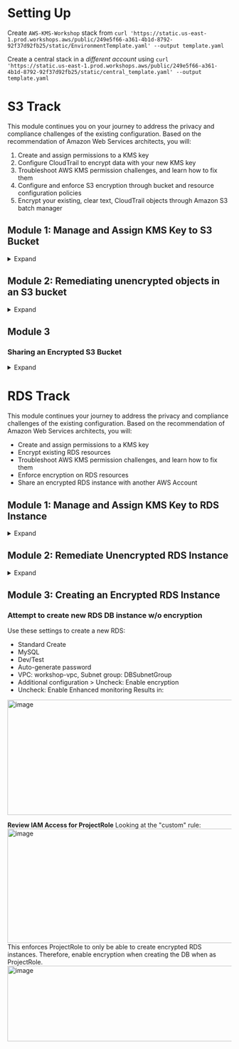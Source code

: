 # Setting Up
Create `AWS-KMS-Workshop` stack from `curl 'https://static.us-east-1.prod.workshops.aws/public/249e5f66-a361-4b1d-8792-92f37d92fb25/static/EnvironmentTemplate.yaml' --output template.yaml`

Create a central stack in a *different account* using `curl 'https://static.us-east-1.prod.workshops.aws/public/249e5f66-a361-4b1d-8792-92f37d92fb25/static/central_template.yaml' --output template.yaml`

# S3 Track
This module continues you on your journey to address the privacy and compliance challenges of the existing configuration. Based on the recommendation of Amazon Web Services architects, you will:

1. Create and assign permissions to a KMS key
2. Configure CloudTrail to encrypt data with your new KMS key
3. Troubleshoot AWS KMS permission challenges, and learn how to fix them
4. Configure and enforce S3 encryption through bucket and resource configuration policies
5. Encrypt your existing, clear text, CloudTrail objects through Amazon S3 batch manager

## Module 1: Manage and Assign KMS Key to S3 Bucket
<details>
  <summary>Expand</summary>
  
  1. In the KMS Console, create a key with the following settings:
     * Key type: Symmetric
     * Key usage: Encrypt and decrypt
     * Key alias: cloudtrail-s3-encryption-key
     * Key administrators: KMS Admin Role

  2. Configure CloudTrail to encrypt log data
      <img width="1263" height="375" alt="image" src="https://github.com/user-attachments/assets/f613dd63-283b-481b-98fc-6f17d25194de" />

      <img width="1238" height="1146" alt="image" src="https://github.com/user-attachments/assets/1f308600-b574-4799-9a89-5a24c8fb9c86" />


      Edit KMS key policy, and retry
      <img width="1266" height="652" alt="image" src="https://github.com/user-attachments/assets/b2d4765a-5088-4be8-a4cd-ac0fc865491e" />


  3. Set S3 Bucket encryption
    <img width="849" height="655" alt="image" src="https://github.com/user-attachments/assets/c7c773ca-7bd2-482d-a894-089927dd56bd" />
    <img width="1257" height="1005" alt="image" src="https://github.com/user-attachments/assets/1d4ccc64-003f-41b8-bd68-5901fe3cfe14" />
    <img width="1253" height="714" alt="image" src="https://github.com/user-attachments/assets/107a3aa8-4aa7-4271-8653-2c4a12cebb9d" />

  4. Enforce S3 Bucket encryption
    <img width="1261" height="712" alt="image" src="https://github.com/user-attachments/assets/45e6756a-0561-4b3d-9c61-bed4296b5770" />

</details>

## Module 2: Remediating unencrypted objects in an S3 bucket
<details>
  <summary>Expand</summary>
  
  <img width="959" height="766" alt="image" src="https://github.com/user-attachments/assets/db27c3b6-3e1c-49da-a123-fc452eaa4e17" />
  <img width="644" height="92" alt="image" src="https://github.com/user-attachments/assets/c6c00462-db90-4335-b80a-72cc3c347cdc" />
  <img width="982" height="440" alt="image" src="https://github.com/user-attachments/assets/e19be622-0d83-4e77-b515-a7487aac9503" />
  <img width="1257" height="1172" alt="image" src="https://github.com/user-attachments/assets/d8226f86-7a0c-4540-9f33-8c835f5f9986" />
  <img width="1243" height="1714" alt="image" src="https://github.com/user-attachments/assets/991b1adc-725d-4a8d-a95f-4e35be915a5b" />
  <img width="1238" height="1789" alt="image" src="https://github.com/user-attachments/assets/b1bdfecf-cd74-43ae-8ab3-4eb95b4b40d0" />
  <img width="1254" height="430" alt="image" src="https://github.com/user-attachments/assets/3b349c66-a491-43eb-8bc6-87534c18d0d3" />
  <img width="1250" height="668" alt="image" src="https://github.com/user-attachments/assets/9832a272-1675-42f8-b838-cc992ce7d490" />

  ### Remediate the S3 manager access issue
  Retrieve the batch role's ARN in the IAM, then edit the previous KMS policy to include access for this role.
  <img width="1270" height="289" alt="image" src="https://github.com/user-attachments/assets/0269ed1c-8d6c-4e07-b1c7-7b7ecdc4ae30" />
  <img width="1261" height="926" alt="image" src="https://github.com/user-attachments/assets/0c7f5173-ef63-47f1-be07-2226985d33ff" />
  Copy S3 Batch Job and rerun.

  <img width="1244" height="416" alt="image" src="https://github.com/user-attachments/assets/de00ed70-e9e8-4650-9e31-7d6eb8260dff" />
  <img width="1252" height="875" alt="image" src="https://github.com/user-attachments/assets/3c7906fe-4968-445f-91f7-40f3b8a3eb07" />

</details>

## Module 3
### Sharing an Encrypted S3 Bucket

<details>
  <summary>Expand</summary>
  <img width="1131" height="457" alt="image" src="https://github.com/user-attachments/assets/2deb1617-03e5-47cd-a79a-69b0ef226e19" />
  <img width="1287" height="414" alt="image" src="https://github.com/user-attachments/assets/36ef9608-128e-4ade-8899-78ad62629995" />
  <img width="1192" height="578" alt="image" src="https://github.com/user-attachments/assets/21e08691-25c8-4431-b0cf-9ea5ed857913" />
  <img width="857" height="507" alt="image" src="https://github.com/user-attachments/assets/6b80e696-218f-4bf5-b13e-86d0d60e9eb3" />
  <img width="729" height="627" alt="image" src="https://github.com/user-attachments/assets/d9536187-c896-4907-ac61-71a1f5ea34d5" />

### Provide Cross Account KMS Access
  <img width="1288" height="636" alt="image" src="https://github.com/user-attachments/assets/d01788cf-7081-47f6-9414-964f0e45a56c" />
  <img width="864" height="588" alt="image" src="https://github.com/user-attachments/assets/36aa5850-f990-4203-96db-118b0f958ed2" />

</details>


# RDS Track

This module continues your journey to address the privacy and compliance challenges of the existing configuration. Based on the recommendation of Amazon Web Services architects, you will:

* Create and assign permissions to a KMS key
* Encrypt existing RDS resources
* Troubleshoot AWS KMS permission challenges, and learn how to fix them
* Enforce encryption on RDS resources
* Share an encrypted RDS instance with another AWS Account

## Module 1: Manage and Assign KMS Key to RDS Instance
<details>
  <summary>Expand</summary>

  ### Configure a KMS CMK and Check RDS Compliance
  Create a CMK with the following:
  * Key type: Symmetric
  * Key usage: Encrypt and decrypt
  * Key alias: cloudtrail-s3-encryption-key
  * Key administrators: KMS Admin Role
    
  <img width="1643" height="935" alt="image" src="https://github.com/user-attachments/assets/ef31633f-d7a6-46c1-ac24-1044d9013edf" />

  **Review current resources for compliance**
  Switch to ProjectRole, to check the AWS Config Rules, and in RDS_Storage_Encrypted, check the noncompliant resource.

  <img width="1489" height="605" alt="image" src="https://github.com/user-attachments/assets/32605b16-1a61-4619-bcd6-56ec446bac37" />
  <img width="1132" height="237" alt="image" src="https://github.com/user-attachments/assets/508b4b7d-c517-4368-acc2-119354a3e1b9" />
  
</details>

## Module 2: Remediate Unencrypted RDS Instance
<details>
  <summary>Expand</summary>

  ### Create an Encrypted Snapshot
  Aurora and RDS Dashboard > Databases > Select the RDS instance > Actions > Take Snapshot > Give a Snapshot name > Take snapshot
  <img width="972" height="533" alt="image" src="https://github.com/user-attachments/assets/c088dce1-dbae-4ad6-b0b6-955586c41272" />
  Copy snapshot > Name snapshot copy > Enable Encryption > Select CMK created in previous step > Copy snapshot
  <img width="1662" height="1019" alt="image" src="https://github.com/user-attachments/assets/75da7078-c451-440a-98c9-c78f0918d1f2" />

  ### Grant KMS access to ProjectRole
  Using Admin Role:
  <img width="1651" height="1027" alt="image" src="https://github.com/user-attachments/assets/243da319-85a0-488c-b694-86ddea3833de" />

  Return to ProjectRole, and retry copying snapshot = success
  <img width="1230" height="590" alt="image" src="https://github.com/user-attachments/assets/20513935-a04d-48b8-ad9f-015b1c747585" />

  ### Restore Encrypted Snapshot to the RDS Instance
  Select encrypted snapshot > Actions > Restore snapshot > Input a name for DB Instance > Select single DB instance > Select db.t3.micro
  Scroll down to Encryption. Note - enabled by default = restore encrypted snapshot to unencrypted instance.
  <img width="1661" height="1835" alt="image" src="https://github.com/user-attachments/assets/1823e09e-4d7a-4c36-9114-4b3d292d8230" />
  <img width="2251" height="321" alt="image" src="https://github.com/user-attachments/assets/0064364d-1681-4672-9363-80470d3c6ec8" />

  **Delete unencrypted resources**
  _IRL: Ensure clients have failed-over to the new encrypted database, and are functioning correctly before deleting these resources_
  Select unencrypted snapshot > Actions > Delete snapshot > Delete
  Databases > selected unencrypted DB instance > Actions > Delete > Uncheck "Create final snapshot" > Check acknowledgement > Delete
  <img width="1327" height="928" alt="image" src="https://github.com/user-attachments/assets/de1cce43-4e34-4fe6-9197-99902e44551f" />

  **Check Config rule compliance**
  AWS Config > RDS_Storage_Encrypted > Actions > Re-evaluate
  Should be compliant
  <img width="2189" height="251" alt="image" src="https://github.com/user-attachments/assets/c13a15bc-2a8f-43a9-9351-b3b7cbf1535f" />

  
</details>

## Module 3: Creating an Encrypted RDS Instance

### Attempt to create new RDS DB instance w/o encryption
Use these settings to create a new RDS:
* Standard Create
* MySQL
* Dev/Test
* Auto-generate password
* VPC: workshop-vpc, Subnet group: DBSubnetGroup
* Additional configuration > Uncheck: Enable encryption
* Uncheck: Enable Enhanced monitoring
Results in:
<img width="1649" height="259" alt="image" src="https://github.com/user-attachments/assets/58b23354-dc6f-4ffe-8937-fe1ef45e3887" />

**Review IAM Access for ProjectRole**
Looking at the "custom" rule:
<img width="518" height="257" alt="image" src="https://github.com/user-attachments/assets/c266fe5d-c276-41a2-bda5-7f2fe444319d" />
This enforces ProjectRole to only be able to create encrypted RDS instances. Therefore, enable encryption when creating the DB when as ProjectRole.
<img width="2253" height="170" alt="image" src="https://github.com/user-attachments/assets/451de265-fb55-46d8-8b14-a87b6d334307" />


